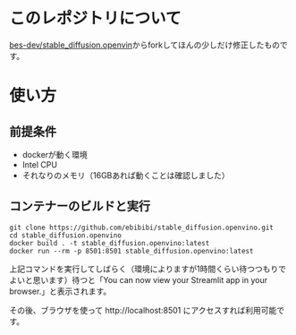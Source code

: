 # このレポジトリについて
[bes-dev/stable_diffusion.openvin](https://github.com/bes-dev/stable_diffusion.openvino)からforkしてほんの少しだけ修正したものです。

# 使い方
## 前提条件
- dockerが動く環境
- Intel CPU
- それなりのメモリ（16GBあれば動くことは確認しました）

## コンテナーのビルドと実行
```
git clone https://github.com/ebibibi/stable_diffusion.openvino.git
cd stable_diffusion.openvino
docker build . -t stable_diffusion.openvino:latest
docker run --rm -p 8501:8501 stable_diffusion.openvino:latest
```

上記コマンドを実行してしばらく（環境によりますが1時間くらい待つつもりでよいと思います）待つと「You can now view your Streamlit app in your browser.」と表示されます。

その後、ブラウザを使って http://localhost:8501 にアクセスすれば利用可能です。